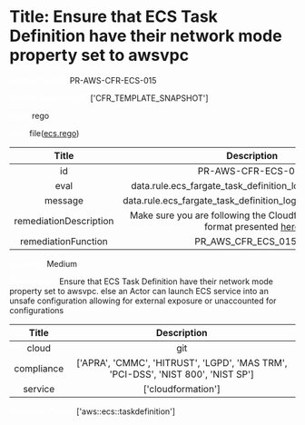 



# Title: Ensure that ECS Task Definition have their network mode property set to awsvpc


***<font color="white">Master Test Id:</font>*** PR-AWS-CFR-ECS-015

***<font color="white">Master Snapshot Id:</font>*** ['CFR_TEMPLATE_SNAPSHOT']

***<font color="white">type:</font>*** rego

***<font color="white">rule:</font>*** file([ecs.rego])  
  
  
  
  

|Title|Description|
| :---: | :---: |
|id|PR-AWS-CFR-ECS-015|
|eval|data.rule.ecs_fargate_task_definition_logging_is_enabled|
|message|data.rule.ecs_fargate_task_definition_logging_is_enabled_err|
|remediationDescription|Make sure you are following the Cloudformation template format presented <a href='https://docs.aws.amazon.com/AWSCloudFormation/latest/UserGuide/aws-resource-ecs-taskdefinition.html#aws-resource-ecs-taskdefinition--examples' target='_blank'>here</a>|
|remediationFunction|PR_AWS_CFR_ECS_015.py|


***<font color="white">Severity:</font>*** Medium

***<font color="white">Description:</font>*** Ensure that ECS Task Definition have their network mode property set to awsvpc. else an Actor can launch ECS service into an unsafe configuration allowing for external exposure or unaccounted for configurations  
  
  

|Title|Description|
| :---: | :---: |
|cloud|git|
|compliance|['APRA', 'CMMC', 'HITRUST', 'LGPD', 'MAS TRM', 'PCI-DSS', 'NIST 800', 'NIST SP']|
|service|['cloudformation']|


***<font color="white">Resource Types:</font>*** ['aws::ecs::taskdefinition']


[ecs.rego]: https://github.com/prancer-io/prancer-compliance-test/tree/master/aws/iac/ecs.rego
